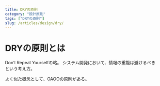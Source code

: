 ```yaml
---
title: DRYの原則
category: "設計原則"
tags: ["DRYの原則"]
slug: /articles/design/dry/
---
```



# DRYの原則とは
Don’t Repeat Yourselfの略。 システム開発において、情報の重複は避けるべきという考え方。

よく似た概念として、OAOOの原則がある。